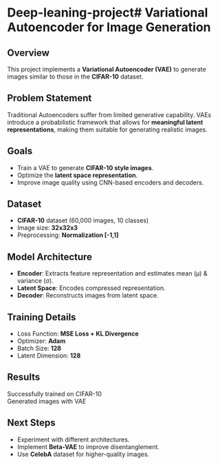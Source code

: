 # Deep-leaning-project# Variational Autoencoder for Image Generation

## Overview
This project implements a **Variational Autoencoder (VAE)** to generate images similar to those in the **CIFAR-10** dataset.

## Problem Statement
Traditional Autoencoders suffer from limited generative capability. VAEs introduce a probabilistic framework that allows for **meaningful latent representations**, making them suitable for generating realistic images.

## Goals
- Train a VAE to generate **CIFAR-10 style images**.
- Optimize the **latent space representation**.
- Improve image quality using CNN-based encoders and decoders.

## Dataset
- **CIFAR-10** dataset (60,000 images, 10 classes)
- Image size: **32x32x3**
- Preprocessing: **Normalization [-1,1]**

## Model Architecture
- **Encoder**: Extracts feature representation and estimates mean (μ) & variance (σ).
- **Latent Space**: Encodes compressed representation.
- **Decoder**: Reconstructs images from latent space.

## Training Details
- Loss Function: **MSE Loss + KL Divergence**
- Optimizer: **Adam**
- Batch Size: **128**
- Latent Dimension: **128**

## Results
 Successfully trained on CIFAR-10  
 Generated images with VAE  

## Next Steps
- Experiment with different architectures.
- Implement **Beta-VAE** to improve disentanglement.
- Use **CelebA** dataset for higher-quality images.

